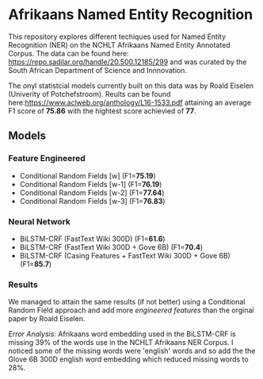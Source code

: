 # Afrikaans Named Entity Recognition

This repository explores different techiques used for Named Entity Recognition (NER) on the NCHLT Afrikaans Named Entity Annotated Corpus. The data can be found here: https://repo.sadilar.org/handle/20.500.12185/299 and was curated by the South African Department of Science and Innnovation.

The onyl statistcial models currently built on this data was by Roald Eiselen (Univerity of Potchefstroom). Reults can be found here:https://www.aclweb.org/anthology/L16-1533.pdf attaining an average F1 score of **75.86** with the hightest score achievied of **77**.

## Models
### Feature Engineered
- Conditional Random Fields [w] (F1=**75.19**) 
- Conditional Random Fields [w-1] (F1=**76.19**) 
- Conditional Random Fields [w-2] (F1=**77.64**) 
- Conditional Random Fields [w-3] (F1=**76.83**) 

### Neural Network 
- BiLSTM-CRF (FastText Wiki 300D) (F1=**61.6**)
- BiLSTM-CRF (FastText Wiki 300D + Gove 6B) (F1=**70.4**)
- BiLSTM-CRF (Casing Features + FastText Wiki 300D + Gove 6B) (F1=**85.7**)

### Results
We managed to attain the same results (if not better) using a Conditional Random Field approach and add more *engineered features* than the orginal paper by Roald Eiselen. 

*Error Analysis*: Afrikaans word embedding used in the BiLSTM-CRF is missing 39% of the words use in the NCHLT Afrikaans NER Corpus. I noticed some of the missing words were 'english' words and so add the the Glove 6B 300D english word embedding which reduced missing words to 28%. 
